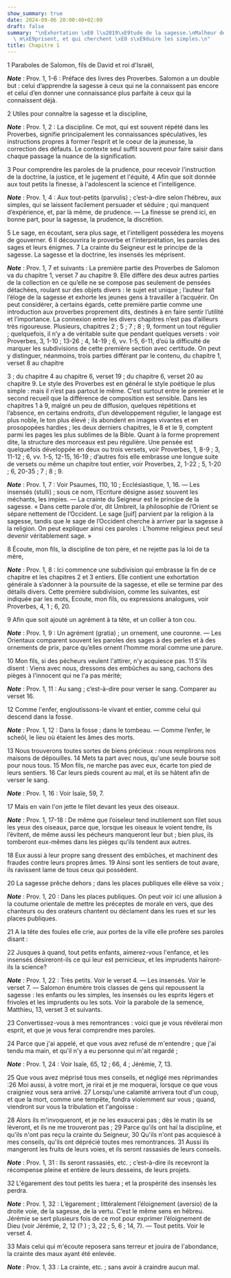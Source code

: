 ```yaml
---
show_summary: true
date: 2024-09-06 20:00:40+02:00
draft: false
summary: "\nExhortation \xE0 l\u2019\xE9tude de la sagesse.\nMalheur de ceux qui la\
  \ m\xE9prisent, et qui cherchent \xE0 s\xE9duire les simples.\n"
title: Chapitre 1
---
```





1 Paraboles de Salomon, fils de David et roi d'Israël,

***Note*** :  Prov. 1, 1-6 : Préface des livres des Proverbes. Salomon a un double but : celui d’apprendre la sagesse à ceux qui ne la connaissent pas encore et celui d’en donner une connaissance plus parfaite à ceux qui la connaissent déjà.

2 Utiles pour connaître la sagesse et la discipline,

***Note*** :  Prov. 1, 2 : La discipline. Ce mot, qui est souvent répété dans les Proverbes, signifie principalement les connaissances spéculatives, les instructions propres à former l’esprit et le coeur de la jeunesse, la correction des défauts. Le contexte seul suffit souvent pour faire saisir dans chaque passage la nuance de la signification.

3 Pour comprendre les paroles de la prudence, pour recevoir l'instruction de la doctrine, la justice, et le jugement et l'équité, 4 Afin que soit donnée aux tout petits la finesse, à l'adolescent la science et l'intelligence.

***Note*** :  Prov. 1, 4 : Aux tout-petits (parvulis) ; c’est-à-dire selon l’hébreu, aux simples, qui se laissent facilement persuader et séduire ; qui manquent d’expérience, et, par là même, de prudence. ― La finesse se prend ici, en bonne part, pour la sagesse, la prudence, la discrétion.

5 Le sage, en écoutant, sera plus sage, et l'intelligent possédera les moyens de gouverner. 6 Il découvrira le proverbe et l'interprétation, les paroles des sages et leurs énigmes. 7 La crainte du Seigneur est le principe de la sagesse. La sagesse et la doctrine, les insensés les méprisent.

***Note*** :  Prov. 1, 7 et suivants : La première partie des Proverbes de Salomon va du chapitre 1, verset 7 au chapitre 9. Elle diffère des deux autres parties de la collection en ce qu’elle ne se compose pas seulement de pensées détachées, roulant sur des objets divers : le sujet est unique ; l’auteur fait l’éloge de la sagesse et exhorte les jeunes gens à travailler à l’acquérir. On peut considérer, à certains égards, cette première partie comme une introduction aux proverbes proprement dits, destinés à en faire sentir l’utilité et l’importance. La connexion entre les divers chapitres n’est pas d’ailleurs très rigoureuse. Plusieurs, chapitres 2 ; 5 ; 7 ; 8 ; 9, forment un tout régulier ; quelquefois, il n’y a de véritable suite que pendant quelques versets : voir Proverbes, 3, 1-10 ; 13-26 ; 4, 14-19 ; 6, vv. 1-5, 6-11, d’où la difficulté de marquer les subdivisions de cette première section avec certitude. On peut y distinguer, néanmoins, trois parties différant par le contenu, du chapitre 1, verset 8 au chapitre

3 ; du chapitre 4 au chapitre 6, verset 19 ; du chapitre 6, verset 20 au chapitre 9. Le style des Proverbes est en général le style poétique le plus simple : mais il n’est pas partout le même. C’est surtout entre le premier et le second recueil que la différence de composition est sensible. Dans les chapitres 1 à 9, malgré un peu de diffusion, quelques répétitions et l’absence, en certains endroits, d’un développement régulier, le langage est plus noble, le ton plus élevé ; ils abondent en images vivantes et en prosopopées hardies ; les deux derniers chapitres, le 8 et le 9, comptent parmi les pages les plus sublimes de la Bible. Quant à la forme proprement dite, la structure des morceaux est peu régulière. Une pensée est quelquefois développée en deux ou trois versets, voir Proverbes, 1, 8-9 ; 3, 11-12 ; 6, vv. 1-5, 12-15, 16-19 ; d’autres fois elle embrasse une longue suite de versets ou même un chapitre tout entier, voir Proverbes, 2, 1-22 ; 5, 1-20 ; 6, 20-35 ; 7 ; 8 ; 9.

***Note*** :  Prov. 1, 7 : Voir Psaumes, 110, 10 ; Ecclésiastique, 1, 16. ― Les insensés (stulli) ; sous ce nom, l’Ecriture désigne assez souvent les méchants, les impies. ― La crainte du Seigneur est le principe de la sagesse. « Dans cette parole d’or, dit Umbreit, la philosophie de l’Orient se sépare nettement de l’Occident. Le sage [juif] parvient par la religion à la sagesse, tandis que le sage de l’Occident cherche à arriver par la sagesse à la religion. On peut expliquer ainsi ces paroles : L’homme religieux peut seul devenir véritablement sage. »


8 Écoute, mon fils, la discipline de ton père, et ne rejette pas la loi de ta mère,

***Note*** :  Prov. 1, 8 : Ici commence une subdivision qui embrasse la fin de ce chapitre et les chapitres 2 et 3 entiers. Elle contient une exhortation générale à s’adonner à la poursuite de la sagesse, et elle se termine par des détails divers. Cette première subdivision, comme les suivantes, est indiquée par les mots, Ecoute, mon fils, ou expressions analogues, voir Proverbes, 4, 1 ; 6, 20.

9 Afin que soit ajouté un agrément à ta tête, et un collier à ton cou.

***Note*** :  Prov. 1, 9 : Un agrément (gratia) ; un ornement, une couronne. ― Les Orientaux comparent souvent les paroles des sages à des perles et à des ornements de prix, parce qu’elles ornent l’homme moral comme une parure.

10 Mon fils, si des pécheurs veulent l'attirer, n'y acquiesce pas. 11 S'ils disent : Viens avec nous, dressons des embûches au sang, cachons des pièges à l'innocent qui ne l'a pas mérité;

***Note*** :  Prov. 1, 11 : Au sang ; c’est-à-dire pour verser le sang. Comparer au verset 16.

12 Comme l'enfer, engloutissons-le vivant et entier, comme celui qui descend dans la fosse.

***Note*** :  Prov. 1, 12 : Dans la fosse ; dans le tombeau. ― Comme l’enfer, le scheôl, le lieu où étaient les âmes des morts.

13 Nous trouverons toutes sortes de biens précieux : nous remplirons nos maisons de dépouilles. 14 Mets ta part avec nous, qu'une seule bourse soit pour nous tous. 15 Mon fils, ne marche pas avec eux, écarte ton pied de leurs sentiers. 16 Car leurs pieds courent au mal, et ils se hâtent afin de verser le sang.

***Note*** :  Prov. 1, 16 : Voir Isaïe, 59, 7.

17 Mais en vain l'on jette le filet devant les yeux des oiseaux.

***Note*** :  Prov. 1, 17-18 : De même que l’oiseleur tend inutilement son filet sous les yeux des oiseaux, parce que, lorsque les oiseaux le voient tendre, ils l’évitent, de même aussi les pécheurs manqueront leur but ; bien plus, ils tomberont eux-mêmes dans les pièges qu’ils tendent aux autres.

18 Eux aussi à leur propre sang dressent des embûches, et machinent des fraudes contre leurs propres âmes. 19 Ainsi sont les sentiers de tout avare, ils ravissent lame de tous ceux qui possèdent.


20 La sagesse prêche dehors ; dans les places publiques elle élève sa voix ;

***Note*** :  Prov. 1, 20 : Dans les places publiques. On peut voir ici une allusion à la coutume orientale de mettre les préceptes de morale en vers, que des chanteurs ou des orateurs chantent ou déclament dans les rues et sur les places publiques.

21 A la tête des foules elle crie, aux portes de la ville elle profère ses paroles disant :


22 Jusques à quand, tout petits enfants, aimerez-vous l'enfance, et les insensés désireront-ils ce qui leur est pernicieux, et les imprudents haïront-ils la science?

***Note*** :  Prov. 1, 22 : Très petits. Voir le verset 4. ― Les insensés. Voir le verset 7. ― Salomon énumère trois classes de gens qui repoussent la sagesse : les enfants ou les simples, les insensés ou les esprits légers et frivoles et les imprudents ou les sots. Voir la parabole de la semence, Matthieu, 13, verset 3 et suivants.

23 Convertissez-vous à mes remontrances : voici que je vous révélerai mon esprit, et que je vous ferai comprendre mes paroles.


24 Parce que j'ai appelé, et que vous avez refusé de m'entendre ; que j'ai tendu ma main, et qu'il n'y a eu personne qui m'ait regardé ;

***Note*** :  Prov. 1, 24 : Voir Isaïe, 65, 12 ; 66, 4 ; Jérémie, 7, 13.

25 Que vous avez méprisé tous mes conseils, et négligé mes réprimandes :26 Moi aussi, à votre mort, je rirai et je me moquerai, lorsque ce que vous craigniez vous sera arrivé. 27 Lorsqu'une calamité arrivera tout d'un coup, et que la mort, comme une tempête, fondra violemment sur vous ; quand, viendront sur vous la tribulation et l'angoisse :


28 Alors ils m'invoqueront, et je ne les exaucerai pas ; dès le matin ils se lèveront, et ils ne me trouveront pas ; 29 Parce qu'ils ont haï la discipline, et qu'ils n'ont pas reçu la crainte du Seigneur, 30 Qu'ils n'ont pas acquiescé à mes conseils, qu'ils ont déprécié toutes mes remontrances. 31 Aussi ils mangeront les fruits de leurs voies, et ils seront rassasiés de leurs conseils.

***Note*** :  Prov. 1, 31 : Ils seront rassasiés, etc. ; c’est-à-dire ils recevront la récompense pleine et entière de leurs desseins, de leurs projets.

32 L'égarement des tout petits les tuera ; et la prospérité des insensés les perdra.

***Note*** :  Prov. 1, 32 : L’égarement ; littéralement l’éloignement (aversio) de la droite voie, de la sagesse, de la vertu. C’est le même sens en hébreu. Jérémie se sert plusieurs fois de ce mot pour exprimer l’éloignement de Dieu (voir Jérémie, 2, 12 (? ) ; 3, 22 ; 5, 6 ; 14, 7). ― Tout petits. Voir le verset 4.

33 Mais celui qui m'écoute reposera sans terreur et jouira de l'abondance, la crainte des maux ayant été enlevée.

***Note*** :  Prov. 1, 33 : La crainte, etc. ; sans avoir à craindre aucun mal.

